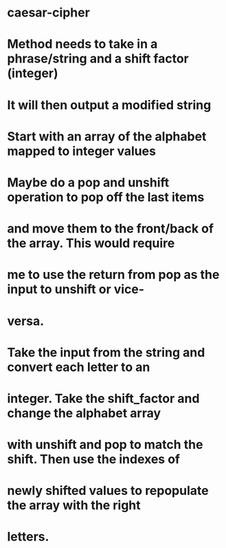 # caesar-cipher
# Method needs to take in a phrase/string and a shift factor (integer)
# It will then output a modified string
# Start with an array of the alphabet mapped to integer values
# Maybe do a pop and unshift operation to pop off the last items
# and move them to the front/back of the array. This would require
# me to use the return from pop as the input to unshift or vice-
# versa.

# Take the input from the string and convert each letter to an
# integer. Take the shift_factor and change the alphabet array
#  with unshift and pop to match the shift. Then use the indexes of
# newly shifted values to repopulate the array with the right
# letters.